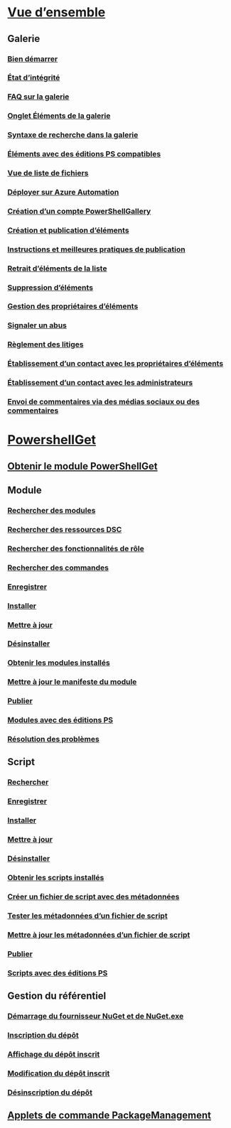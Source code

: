 # [Vue d’ensemble](readme.md)
## Galerie
### [Bien démarrer](psgallery/psgallery_gettingstarted.md)
### [État d’intégrité](psgallery/psgallery_status.md)
### [FAQ sur la galerie](psgallery/psgallery_faqs.md)
### [Onglet Éléments de la galerie](psgallery/psgallery_items_tab.md)
### [Syntaxe de recherche dans la galerie](psgallery/psgallery_search_syntax.md)
### [Éléments avec des éditions PS compatibles](psgallery/psgallery_pseditions.md)
### [Vue de liste de fichiers](psgallery/psgallery_filelist_feature.md)
### [Déployer sur Azure Automation](psgallery/psgallery_deploy_to_azure_automation.md)
### [Création d’un compte PowerShellGallery](psgallery/psgallery_creating_an_account.md)
### [Création et publication d’éléments](psgallery/Creating-and-Publishing-an-item.md)
### [Instructions et meilleures pratiques de publication](psgallery/psgallery-PublishingGuidelines.md)
### [Retrait d’éléments de la liste](psgallery/psgallery_unlist_items.md)
### [Suppression d’éléments](psgallery/Deleting-Items.md)
### [Gestion des propriétaires d’éléments](psgallery/Managing-Item-Owners.md)
### [Signaler un abus](psgallery/psgallery_report_abuse.md)
### [Règlement des litiges](psgallery/psgallery_dispute_resolution.md)
### [Établissement d’un contact avec les propriétaires d’éléments](psgallery/psgallery_contacting_item_owners.md)
### [Établissement d’un contact avec les administrateurs](psgallery/psgallery_contacting_administrators.md)
### [Envoi de commentaires via des médias sociaux ou des commentaires](psgallery/psgallery-SocialMediaFeedback.md)

# [PowershellGet](psget/overview.md)
## [Obtenir le module PowerShellGet](psget/get_psget_module.md)

## Module
### [Rechercher des modules](psget/module/psget_find-module.md)
### [Rechercher des ressources DSC](psget/module/psget_find-dscresource.md)
### [Rechercher des fonctionnalités de rôle](psget/module/psget_find-rolecapability.md)
### [Rechercher des commandes](psget/module/psget_find-command.md)
### [Enregistrer](psget/module/psget_save-module.md)
### [Installer](psget/module/psget_install-module.md)
### [Mettre à jour](psget/module/psget_update-module.md)
### [Désinstaller](psget/module/psget_uninstall-module.md)
### [Obtenir les modules installés](psget/module/psget_get-installedmodule.md)
### [Mettre à jour le manifeste du module](psget/module/psget_update-modulemanifest.md)
### [Publier](psget/module/psget_publish-module.md)
### [Modules avec des éditions PS](psget/module/modulewithpseditionsupport.md)
### [Résolution des problèmes](psget/psget_cmdlets_troubleshooting.md)

## Script
### [Rechercher](psget/script/psget_find-script.md)
### [Enregistrer](psget/script/psget_save-script.md)
### [Installer](psget/script/psget_install-script.md)
### [Mettre à jour](psget/script/psget_update-script.md)
### [Désinstaller](psget/script/psget_uninstall-script.md)
### [Obtenir les scripts installés](psget/script/psget_get-installedscript.md)
### [Créer un fichier de script avec des métadonnées](psget/script/psget_new-scriptfileinfo.md)
### [Tester les métadonnées d’un fichier de script](psget/script/psget_test-scriptfileinfo.md)
### [Mettre à jour les métadonnées d’un fichier de script](psget/script/psget_update-scriptfileinfo.md)
### [Publier](psget/script/psget_publish-script.md)
### [Scripts avec des éditions PS](psget/script/scriptwithpseditionsupport.md)

## Gestion du référentiel
### [Démarrage du fournisseur NuGet et de NuGet.exe](psget/repository/bootstrapping_nuget_proivder_and_exe.md)
### [Inscription du dépôt](psget/repository/psget_register-psrepository.md)
### [Affichage du dépôt inscrit](psget/repository/psget_get-psrepository.md)
### [Modification du dépôt inscrit](psget/repository/psget_set-psrepository.md)
### [Désinscription du dépôt](psget/repository/psget_unregister-psrepository.md)

## [Applets de commande PackageManagement](psget/oneget/PackageManagement_cmdlets.md)
